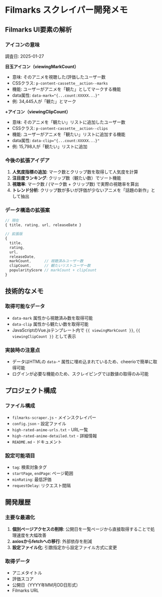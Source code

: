 # Filmarks スクレイパー開発メモ

## Filmarks UI要素の解析

### アイコンの意味
調査日: 2025-01-27

**目玉アイコン（viewingMarkCount）**
- 意味: そのアニメを視聴した/評価したユーザー数
- CSSクラス: `p-content-cassette__action--marks`
- 機能: ユーザーがアニメを「観た」としてマークする機能
- data属性: `data-mark="{...count:XXXXX...}"`
- 例: 34,445人が「観た」とマーク

**+アイコン（viewingClipCount）**
- 意味: そのアニメを「観たい」リストに追加したユーザー数
- CSSクラス: `p-content-cassette__action--clips`
- 機能: ユーザーがアニメを「観たい」リストに追加する機能
- data属性: `data-clip="{...count:XXXXX...}"`
- 例: 15,798人が「観たい」リストに追加

### 今後の拡張アイデア
1. **人気度指標の追加**: マーク数とクリップ数を取得して人気度を計算
2. **注目度ランキング**: クリップ数（観たい数）でソート機能
3. **視聴率**: マーク数 / (マーク数 + クリップ数) で実際の視聴率を算出
4. **トレンド分析**: クリップ数が多いが評価が少ないアニメを「話題の新作」として抽出

### データ構造の拡張案
```javascript
// 現在
{ title, rating, url, releaseDate }

// 拡張版
{ 
  title, 
  rating, 
  url, 
  releaseDate,
  markCount,      // 視聴済みユーザー数
  clipCount,      // 観たいリストユーザー数
  popularityScore // markCount + clipCount
}
```

## 技術的なメモ

### 取得可能なデータ
- `data-mark` 属性から視聴済み数を取得可能
- `data-clip` 属性から観たい数を取得可能
- JavaScriptのVue.jsテンプレート内で `{{ viewingMarkCount }}`, `{{ viewingClipCount }}` として表示

### 実装時の注意点
- データはHTMLの `data-*` 属性に埋め込まれているため、cheerioで簡単に取得可能
- ログインが必要な機能のため、スクレイピングでは数値の取得のみ可能

## プロジェクト構成

### ファイル構成
- `filmarks-scraper.js` - メインスクレイパー
- `config.json` - 設定ファイル
- `high-rated-anime-urls.txt` - URL一覧
- `high-rated-anime-detailed.txt` - 詳細情報
- `README.md` - ドキュメント

### 設定可能項目
- `tag`: 検索対象タグ
- `startPage`, `endPage`: ページ範囲
- `minRating`: 最低評価
- `requestDelay`: リクエスト間隔

## 開発履歴

### 主要な最適化
1. **個別ページアクセスの削除**: 公開日を一覧ページから直接取得することで処理速度を大幅改善
2. **axiosからfetchへの移行**: 外部依存を削減
3. **設定ファイル化**: 引数指定から設定ファイル方式に変更

### 取得データ
- アニメタイトル
- 評価スコア
- 公開日（YYYY年MM月DD日形式）
- Filmarks URL